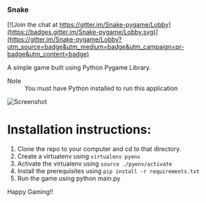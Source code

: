 ### Snake

[![Join the chat at https://gitter.im/Snake-pygame/Lobby](https://badges.gitter.im/Snake-pygame/Lobby.svg)](https://gitter.im/Snake-pygame/Lobby?utm_source=badge&utm_medium=badge&utm_campaign=pr-badge&utm_content=badge)

A simple game built using Python Pygame Library.

<dl>
  <dt>Note</dt>
  <dd>You must have Python installed to run this application</dd>
</dl>

![Screenshot](https://cloud.githubusercontent.com/assets/18749480/16371338/ad6861c4-3c63-11e6-85eb-fa8af1c726d4.png "Screenshot")

# Installation instructions:

1. Clone the repo to your computer and cd to that directory.
2. Create a virtualenv using `virtualenv pyenv`
3. Activate the virtualenv using `source ./pyenv/activate`
4. Install the prerequisites using `pip install -r requirements.txt`
5. Run the game using python main.py

Happy Gaming!! 
